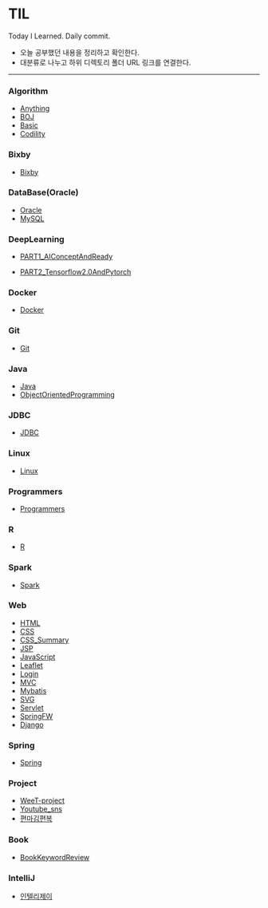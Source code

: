 # TIL
Today I Learned. Daily commit.

- 오늘 공부했던 내용을 정리하고 확인한다.
- 대분류로 나누고 하위 디렉토리 폴더 URL 링크를 연결한다.

-----

### Algorithm

- [Anything](https://github.com/SeongjinOliver/TIL/tree/master/Algorithm/Anything)
- [BOJ](https://github.com/SeongjinOliver/TIL/tree/master/Algorithm/BOJ)
- [Basic](https://github.com/SeongjinOliver/TIL/tree/master/Algorithm/Basic)
- [Codility](https://github.com/SeongjinOliver/TIL/tree/master/Algorithm/Codility)

### Bixby

- [Bixby](https://github.com/SeongjinOliver/TIL/tree/master/Bixby)

### DataBase(Oracle)

- [Oracle](https://github.com/SeongjinOliver/TIL/tree/master/DataBase(Oracle))
- [MySQL](https://github.com/SeongjinOliver/TIL/tree/master/DataBase/MySQL)

### DeepLearning

- [PART1_AIConceptAndReady](https://github.com/SeongjinOliver/TIL/tree/master/DeepLearning/PART1_AIConceptAndReady)

- [PART2_Tensorflow2.0AndPytorch](https://github.com/SeongjinOliver/TIL/tree/master/DeepLearning/PART2_Tensorflow2.0AndPytorch)

### Docker

- [Docker](https://github.com/SeongjinOliver/TIL/tree/master/Docker)

### Git

- [Git](https://github.com/SeongjinOliver/TIL/tree/master/Git)

### Java

- [Java](https://github.com/SeongjinOliver/TIL/tree/master/JAVA)
- [ObjectOrientedProgramming](https://github.com/SeongjinOliver/TIL/tree/master/ObjectOrientedProgramming)

### JDBC

- [JDBC](https://github.com/SeongjinOliver/TIL/tree/master/JDBC)

### Linux

- [Linux](https://github.com/SeongjinOliver/TIL/tree/master/Linux)

### Programmers

- [Programmers](https://github.com/SeongjinOliver/TIL/tree/master/Programmers)

### R

- [R](https://github.com/SeongjinOliver/TIL/tree/master/R)

### Spark

- [Spark](https://github.com/SeongjinOliver/TIL/tree/master/Spark)

### Web

- [HTML](https://github.com/SeongjinOliver/TIL/tree/master/Web/HTML_CSS/HTMLCSS_Study)
- [CSS](https://github.com/SeongjinOliver/TIL/tree/master/Web/HTML_CSS/HTMLCSS_Study)
- [CSS_Summary](https://github.com/SeongjinOliver/TIL/tree/master/Web/HTML_CSS/CSS_Summary)
- [JSP](https://github.com/SeongjinOliver/TIL/tree/master/Web/JSP)
- [JavaScript](https://github.com/SeongjinOliver/TIL/tree/master/Web/JavaScript)
- [Leaflet](https://github.com/SeongjinOliver/TIL/tree/master/Web/Leaflet)
- [Login](https://github.com/SeongjinOliver/TIL/tree/master/Web/Login)
- [MVC](https://github.com/SeongjinOliver/TIL/tree/master/Web/MVC)
- [Mybatis](https://github.com/SeongjinOliver/TIL/tree/master/Web/Mybatis)
- [SVG](https://github.com/SeongjinOliver/TIL/tree/master/Web/SVG)
- [Servlet](https://github.com/SeongjinOliver/TIL/tree/master/Web/Servlet)
- [SpringFW](https://github.com/SeongjinOliver/TIL/tree/master/Web/SpringFW)
- [Django](https://github.com/SeongjinOliver/TIL/tree/master/Django)

### Spring

- [Spring](https://github.com/SeongjinOliver/TIL/tree/master/Spring)

### Project

- [WeeT-project](https://github.com/SeongjinOliver/TIL/tree/master/wee-T_ProjectDevelopmentDairy)
- [Youtube_sns](https://github.com/SeongjinOliver/TIL/tree/master/Youtube_sns)
- [편마김편복](https://github.com/SeongjinOliver/TIL/tree/master/watcheap)

### Book

- [BookKeywordReview](https://github.com/SeongjinOliver/TIL/tree/master/BookKeywordReview)

### IntelliJ

- [인텔리제이](https://github.com/SeongjinOliver/TIL/tree/master/IntelliJ)
